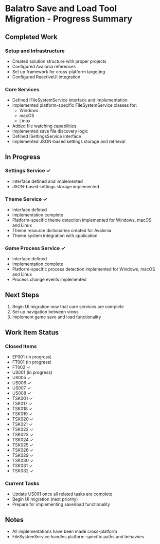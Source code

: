# Balatro Save and Load Tool Migration - Progress Summary

## Completed Work

### Setup and Infrastructure

- Created solution structure with proper projects
- Configured Avalonia references
- Set up framework for cross-platform targeting
- Configured ReactiveUI integration

### Core Services

- Defined IFileSystemService interface and implementation
- Implemented platform-specific FileSystemService classes for:
  - Windows
  - macOS
  - Linux
- Added file watching capabilities
- Implemented save file discovery logic
- Defined ISettingsService interface
- Implemented JSON-based settings storage and retrieval

## In Progress

### Settings Service ✓

- Interface defined and implemented
- JSON-based settings storage implemented

### Theme Service ✓

- Interface defined
- Implementation complete
- Platform-specific theme detection implemented for Windows, macOS and Linux
- Theme resource dictionaries created for Avalonia
- Theme system integration with application

### Game Process Service ✓

- Interface defined
- Implementation complete
- Platform-specific process detection implemented for Windows, macOS and Linux
- Process change events implemented

## Next Steps

1. Begin UI migration now that core services are complete
2. Set up navigation between views
3. Implement game save and load functionality

## Work Item Status

### Closed Items

- EP001 (in progress)
- FT001 (in progress)
- FT002 ✓
- US001 (in progress)
- US005 ✓
- US006 ✓
- US007 ✓
- US008 ✓
- TSK001 ✓
- TSK017 ✓
- TSK018 ✓
- TSK019 ✓
- TSK020 ✓
- TSK021 ✓
- TSK022 ✓
- TSK023 ✓
- TSK024 ✓
- TSK025 ✓
- TSK026 ✓
- TSK029 ✓
- TSK030 ✓
- TSK031 ✓
- TSK032 ✓

### Current Tasks

- Update US001 once all related tasks are complete
- Begin UI migration (next priority)
- Prepare for implementing save/load functionality

## Notes

- All implementations have been made cross-platform
- FileSystemService handles platform-specific paths and behaviors

